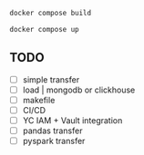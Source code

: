```bash
docker compose build
```

```bash
docker compose up
```

## TODO 
- [ ] simple transfer
- [ ] load | mongodb or clickhouse
- [ ] makefile
- [ ] CI/CD
- [ ] YC IAM + Vault integration
- [ ] pandas transfer 
- [ ] pyspark transfer 
